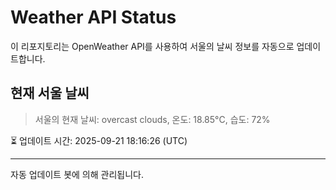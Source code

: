 
# Weather API Status

이 리포지토리는 OpenWeather API를 사용하여 서울의 날씨 정보를 자동으로 업데이트합니다.

## 현재 서울 날씨
> 서울의 현재 날씨: overcast clouds, 온도: 18.85°C, 습도: 72%

⏳ 업데이트 시간: 2025-09-21 18:16:26 (UTC)

---
자동 업데이트 봇에 의해 관리됩니다.
